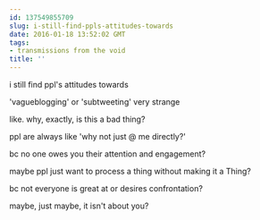 ```yaml
---
id: 137549855709
slug: i-still-find-ppls-attitudes-towards
date: 2016-01-18 13:52:02 GMT
tags:
- transmissions from the void
title: ''
---
```


i still find ppl's attitudes towards

'vagueblogging' or 'subtweeting' very strange

like. why, exactly, is this a bad thing?

ppl are always like 'why not just @ me directly?'

bc no one owes you their attention and engagement? 

maybe ppl just want to process a thing without making it a Thing?

bc not everyone is great at or desires confrontation?

maybe, just maybe, it isn't about you?